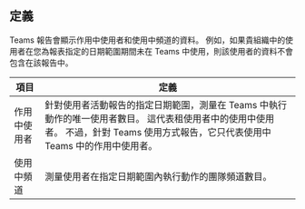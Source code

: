## <a name="definitions"></a>定義

Teams 報告會顯示作用中使用者和使用中頻道的資料。 例如，如果貴組織中的使用者在您為報表指定的日期範圍期間未在 Teams 中使用，則該使用者的資料不會包含在該報告中。

|項目  |定義  |
|---------|---------|
|作用中使用者     |針對使用者活動報告的指定日期範圍，測量在 Teams 中執行動作的唯一使用者數目。 這代表租使用者中的使用中使用者。 不過，針對 Teams 使用方式報告，它只代表使用中 Teams 中的作用中使用者。    |
|使用中頻道    |測量使用者在指定日期範圍內執行動作的團隊頻道數目。           |
